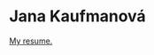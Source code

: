 # Jana Kaufmanová

[My resume.](https://janakaufmanova.github.io/english-for-designers/03-curriculum-vitace)

